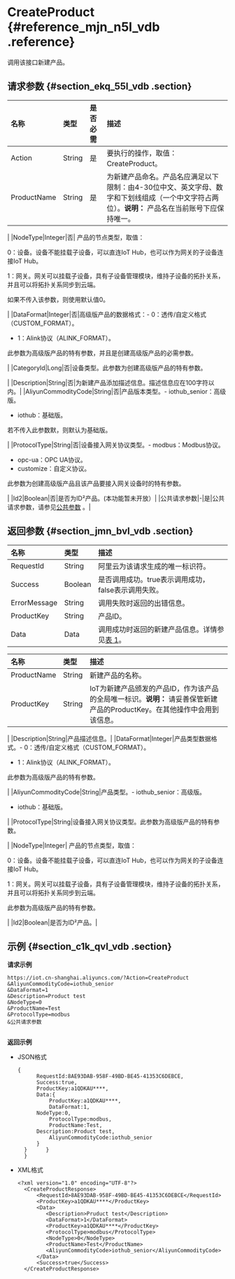 # CreateProduct {#reference_mjn_n5l_vdb .reference}

调用该接口新建产品。

## 请求参数 {#section_ekq_55l_vdb .section}

|名称|类型|是否必需|描述|
|:-|:-|:---|:-|
|Action|String|是|要执行的操作，取值：CreateProduct。|
|ProductName|String|是|为新建产品命名。产品名应满足以下限制：由4-30位中文、英文字母、数字和下划线组成（一个中文字符占两位）。**说明：** 产品名在当前账号下应保持唯一。

|
|NodeType|Integer|否| 产品的节点类型，取值：

 0：设备。设备不能挂载子设备，可以直连IoT Hub，也可以作为网关的子设备连接IoT Hub。

 1：网关。网关可以挂载子设备，具有子设备管理模块，维持子设备的拓扑关系，并且可以将拓扑关系同步到云端。

 如果不传入该参数，则使用默认值0。

 |
|DataFormat|Integer|否|高级版产品的数据格式：-   0：透传/自定义格式（CUSTOM\_FORMAT）。
-   1：Alink协议（ALINK\_FORMAT）。

此参数为高级版产品的特有参数，并且是创建高级版产品的必需参数。

|
|CategoryId|Long|否|设备类型。此参数为创建高级版产品的特有参数。

|
|Description|String|否|为新建产品添加描述信息。描述信息应在100字符以内。|
|AliyunCommodityCode|String|否|产品版本类型。-   iothub\_senior：高级版。
-   iothub：基础版。

若不传入此参数默，则默认为基础版。

|
|ProtocolType|String|否|设备接入网关协议类型。-   modbus：Modbus协议。
-   opc-ua：OPC UA协议。
-   customize：自定义协议。

此参数为创建高级版产品且该产品要接入网关设备时的特有参数。

|
|Id2|Boolean|否|是否为ID²产品。\(本功能暂未开放）|
|公共请求参数|-|是|公共请求参数，请参见[公共参数](intl.zh-CN/云端开发指南/云端API参考/公共参数.md#) 。|

## 返回参数 {#section_jmn_bvl_vdb .section}

|名称|类型|描述|
|:-|:-|:-|
|RequestId|String|阿里云为该请求生成的唯一标识符。|
|Success|Boolean|是否调用成功。true表示调用成功，false表示调用失败。|
|ErrorMessage|String|调用失败时返回的出错信息。|
|ProductKey|String|产品ID。|
|Data|Data|调用成功时返回的新建产品信息。详情参见[表 1](#table_z3k_lz2_xdb)。|

|名称|类型|描述|
|:-|:-|:-|
|ProductName|String|新建产品的名称。|
|ProductKey|String|IoT为新建产品颁发的产品ID，作为该产品的全局唯一标识。**说明：** 请妥善保管新建产品的ProductKey。在其他操作中会用到该信息。

|
|Description|String|产品描述信息。|
|DataFormat|Integer|产品类型数据格式。-   0：透传/自定义格式（CUSTOM\_FORMAT）。
-   1：Alink协议（ALINK\_FORMAT）。

此参数为高级版产品的特有参数。

|
|AliyunCommodityCode|String|产品类型。-   iothub\_senior：高级版。
-   iothub：基础版。

|
|ProtocolType|String|设备接入网关协议类型。此参数为高级版产品的特有参数。

|
|NodeType|Integer| 产品的节点类型，取值：

 0：设备。设备不能挂载子设备，可以直连IoT Hub，也可以作为网关的子设备连接IoT Hub。

 1：网关。网关可以挂载子设备，具有子设备管理模块，维持子设备的拓扑关系，并且可以将拓扑关系同步到云端。

 此参数为高级版产品的特有参数。

 |
|Id2|Boolean|是否为ID²产品。|

## 示例 {#section_c1k_qvl_vdb .section}

**请求示例**

```
https://iot.cn-shanghai.aliyuncs.com/?Action=CreateProduct
&AliyunCommodityCode=iothub_senior
&DataFormat=1
&Description=Product test
&NodeType=0
&ProductName=Test
&ProtocolType=modbus
&公共请求参数


```

**返回示例**

-   JSON格式

    ```
    {
          RequestId:8AE93DAB-958F-49BD-BE45-41353C6DEBCE,
          Success:true,
          ProductKey:a1QDKAU****,	  
          Data:{
              ProductKey:a1QDKAU****, 
              DataFormat:1, 
    	  NodeType:0,
              ProtocolType:modbus,
              ProductName:Test,
    	  Description:Product test,
              AliyunCommodityCode:iothub_senior
          }
      }      }
      }
    ```

-   XML格式

    ```
    <?xml version="1.0" encoding="UTF-8"?> 
      <CreateProductResponse>
          <RequestId>8AE93DAB-958F-49BD-BE45-41353C6DEBCE</RequestId>
          <ProductKey>a1QDKAU****</ProductKey>
          <Data>
             <Description>Pruduct test</Description>
             <DataFormat>1</DataFormat>
             <ProductKey>a1QDKAU****</ProductKey>
             <ProtocolType>modbus</ProtocolType>
             <NodeType>0</NodeType>
             <ProductName>Test</ProductName>
             <AliyunCommodityCode>iothub_senior</AliyunCommodityCode>
          </Data>
          <Success>true</Success>
      </CreateProductResponse>
    
    ```


